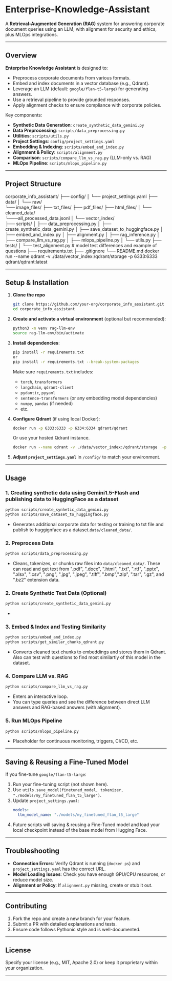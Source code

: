# Enterprise-Knowledge-Assistant

A **Retrieval-Augmented Generation (RAG)** system for answering corporate document queries using an LLM, with alignment for security and ethics, plus MLOps integrations.

---

## Overview

**Enterprise Knowledge Assistant** is designed to:
- Preprocess corporate documents from various formats.
- Embed and index documents in a vector database (e.g., Qdrant).
- Leverage an LLM (default: `google/flan-t5-large`) for generating answers.
- Use a retrieval pipeline to provide grounded responses.
- Apply alignment checks to ensure compliance with corporate policies.

Key components:

- **Synthetic Data Generation**: `create_synthetic_data_gemini.py`  
- **Data Preprocessing**: `scripts/data_preprocessing.py`  
- **Utilities**: `scripts/utils.py`  
- **Project Settings**: `config/project_settings.yaml`  
- **Embedding & Indexing**: `scripts/embed_and_index.py`  
- **Alignment & Policy**: `scripts/alignment.py`  
- **Comparison**: `scripts/compare_llm_vs_rag.py` (LLM-only vs. RAG)  
- **MLOps Pipeline**: `scripts/mlops_pipeline.py`  

---

## Project Structure


corporate_info_assistant/
├── config/
│   └── project_settings.yaml
├── data/
│   └── raw/                
      └── image_files/
      ├── txt_files/
      ├── pdf_files/
      ├── html_files/
│   └── cleaned_data/  
      └───all_processed_data.jsonl 
│   └── vector_index/       
├── scripts/
│   ├── data_preprocessing.py
│   ├── create_synthetic_data_gemini.py
│   ├── save_dataset_to_huggingface.py
│   ├── embed_and_index.py
│   ├── alignment.py
│   ├── rag_inference.py
│   ├── compare_llm_vs_rag.py
│   ├── mlops_pipeline.py
│   └── utils.py
├── tests/
│   └── test_alignment.py            # model test differences and example of questions
├── requirements.txt
├── .gitignore
└── README.md
docker run --name qdrant -v ./data/vector_index:/qdrant/storage  -p 6333:6333 qdrant/qdrant:latest


---

## Setup & Installation

1. **Clone the repo**  
   ```bash
   git clone https://github.com/your-org/corporate_info_assistant.git
   cd corporate_info_assistant
   ```

2. **Create and activate a virtual environment** (optional but recommended):
   ```bash
   python3 -m venv rag-llm-env
   source rag-llm-env/bin/activate
   ```

3. **Install dependencies**:
   ```bash
   pip install -r requirements.txt
   or
   pip install -r requirements.txt --break-system-packages 
   ```
   Make sure `requirements.txt` includes:
   - `torch`, `transformers`
   - `langchain`, `qdrant-client`
   - `pydantic`, `pyyaml`
   - `sentence-transformers` (or any embedding model dependencies)
   - `numpy`, `pandas` (if needed)
   - etc.

4. **Configure Qdrant** (if using local Docker):
   ```bash
   docker run -p 6333:6333 -p 6334:6334 qdrant/qdrant
   ```
   Or use your hosted Qdrant instance.
   ```bash
   docker run --name qdrant -v ./data/vector_index:/qdrant/storage  -p 6333:6333 qdrant/qdrant:latest
    ```
5. **Adjust `project_settings.yaml`** in `/config/` to match your environment.

---

## Usage

### 1. Creating synthetic data using Gemini1.5-Flash and publishing data to HuggingFace as a dataset
```bash
python scripts/create_synhetic_data_gemini.py
python scripts/save_dataset_to_huggingface.py 
```
- Generates additional corporate data for testing or training to txt file and publish to huggignface as a dataset.`data/cleaned_data/`.
### 2. Preprocess Data
```bash
python scripts/data_preprocessing.py
```
- Cleans, tokenizes, or chunks raw files into `data/cleaned_data/`. These can read and get text from  ".pdf", ".docx", ".html", ".txt", ".rtf", ".pptx", ".xlsx", ".csv", ".png", ".jpg", ".jpeg", ".tiff", ".bmp",".zip", ".tar", ".gz", and ".bz2" extension data.

### 2. Create Synthetic Test Data (Optional)
```bash
python scripts/create_synthetic_data_gemini.py
```
- 

### 3. Embed & Index and Testing Similarity
```bash
python scripts/embed_and_index.py
python scripts/get_similar_chunks_qdrant.py
```
- Converts cleaned text chunks to embeddings and stores them in Qdrant. Also can test with questions to find most similartiy of this model in the dataset.

### 4. Compare LLM vs. RAG
```bash
python scripts/compare_llm_vs_rag.py
```
- Enters an interactive loop.  
- You can type queries and see the difference between direct LLM answers and RAG-based answers (with alignment).

### 5. Run MLOps Pipeline
```bash
python scripts/mlops_pipeline.py
```
- Placeholder for continuous monitoring, triggers, CI/CD, etc.

---

## Saving & Reusing a Fine-Tuned Model

If you fine-tune `google/flan-t5-large`:
1. Run your fine-tuning script (not shown here).
2. Use `utils.save_model(finetuned_model, tokenizer, "./models/my_finetuned_flan_t5_large")`.
3. Update `project_settings.yaml`:
   ```yaml
   models:
     llm_model_name: "./models/my_finetuned_flan_t5_large"
   ```
4. Future scripts will saving & reusing a Fine-Tuned model and load your local checkpoint instead of the base model from Hugging Face.

---

## Troubleshooting

- **Connection Errors**: Verify Qdrant is running (`docker ps`) and `project_settings.yaml` has the correct URL.  
- **Model Loading Issues**: Check you have enough GPU/CPU resources, or reduce model size.  
- **Alignment or Policy**: If `alignment.py` missing, create or stub it out.  

---

## Contributing

1. Fork the repo and create a new branch for your feature.  
2. Submit a PR with detailed explanations and tests.  
3. Ensure code follows Pythonic style and is well-documented.

---

## License

Specify your license (e.g., MIT, Apache 2.0) or keep it proprietary within your organization.

---
